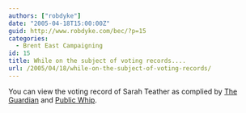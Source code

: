 ```yaml
---
authors: ["robdyke"]
date: "2005-04-18T15:00:00Z"
guid: http://www.robdyke.com/bec/?p=15
categories:
  - Brent East Campaigning
id: 15
title: While on the subject of voting records....
url: /2005/04/18/while-on-the-subject-of-voting-records/
---
```

You can view the voting record of Sarah Teather as complied by [The Guardian](http://politics.guardian.co.uk/person/howtheyvoted/0,,-6690,00.html) and [Public Whip](http://www.publicwhip.org.uk/mp.php?id=uk.org.publicwhip/member/1350&showall=yes#divisions).